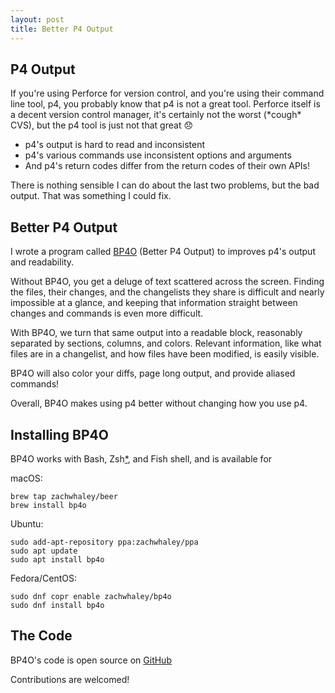```yaml
---
layout: post
title: Better P4 Output
---
```


## P4 Output

If you're using Perforce for version control, and you're using their command line tool, p4,
you probably know that p4 is not a great tool.
Perforce itself is a decent version control manager, it's certainly not the worst (\*cough\* CVS),
but the p4 tool is just not that great 😞

* p4's output is hard to read and inconsistent
* p4's various commands use inconsistent options and arguments
* And p4's return codes differ from the return codes of their own APIs!

There is nothing sensible I can do about the last two problems, but the bad output.
That was something I could fix.

## Better P4 Output

I wrote a program called [BP4O](http://zachwhaleys.website/bp4o/) (Better P4 Output) to improves p4's output and readability.

<div style="text-align: center;">
<script type="text/javascript" src="https://asciinema.org/a/96884.js" id="asciicast-96884" async data-autoplay="true" data-size="medium"></script>
</div>

Without BP4O, you get a deluge of text scattered across the screen.
Finding the files, their changes, and the changelists they share is difficult and nearly impossible at a glance,
and keeping that information straight between changes and commands is even more difficult.

With BP4O, we turn that same output into a readable block, reasonably separated by sections, columns, and colors.
Relevant information, like what files are in a changelist, and how files have been modified, is easily visible.

BP4O will also color your diffs, page long output, and provide aliased commands!

Overall, BP4O makes using p4 better without changing how you use p4.

## Installing BP4O

BP4O works with Bash, Zsh[*](https://github.com/zachwhaley/bp4o#zsh-users), and Fish shell, and is available for

macOS:

```
brew tap zachwhaley/beer
brew install bp4o
```

Ubuntu:

```
sudo add-apt-repository ppa:zachwhaley/ppa
sudo apt update
sudo apt install bp4o
```

Fedora/CentOS:

```
sudo dnf copr enable zachwhaley/bp4o
sudo dnf install bp4o
```

## The Code

BP4O's code is open source on [GitHub](https://github.com/zachwhaley/bp4o)

Contributions are welcomed!
